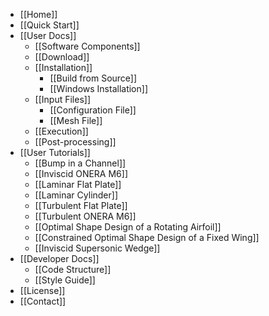 * [[Home]]
* [[Quick Start]]
* [[User Docs]]
  * [[Software Components]]
  * [[Download]]
  * [[Installation]]
    * [[Build from Source]]
    * [[Windows Installation]]
  * [[Input Files]]
    * [[Configuration File]]
    * [[Mesh File]]
  * [[Execution]]
  * [[Post-processing]]
* [[User Tutorials]]
  * [[Bump in a Channel]]
  * [[Inviscid ONERA M6]]
  * [[Laminar Flat Plate]]
  * [[Laminar Cylinder]]
  * [[Turbulent Flat Plate]]
  * [[Turbulent ONERA M6]]
  * [[Optimal Shape Design of a Rotating Airfoil]]
  * [[Constrained Optimal Shape Design of a Fixed Wing]]
  * [[Inviscid Supersonic Wedge]]
* [[Developer Docs]]
  * [[Code Structure]]
  * [[Style Guide]]
* [[License]]
* [[Contact]]